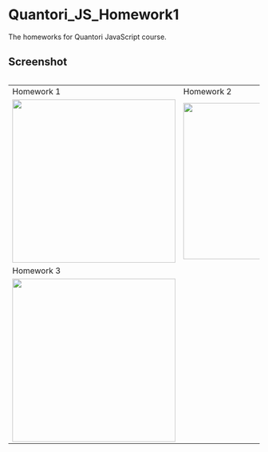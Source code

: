 # Quantori_JS_Homework1

The homeworks for Quantori JavaScript course.

## Screenshot


<table >
    <div style="overflow: scroll">
    <tr>
    <td><div style="overflow: hidden">Homework 1</div></td>
     <td><div style="overflow: hidden">Homework 2</div></td>
  </tr>
  <tr>
    <td><div style="overflow: hidden"><img src="https://user-images.githubusercontent.com/85778941/225400485-3b644245-ad7a-4017-9c34-3db8f184f5fa.png" width="327"></div></td>
    <td><div style="overflow: hidden"><img src="https://user-images.githubusercontent.com/85778941/231442133-260d24c1-e97a-4677-93a4-772f975e55e0.png" width="313"></div></td>
    </tr>
    <tr>
    <td><div style="overflow: hidden">Homework 3</div></td>

  </tr>
      <td><div style="overflow: hidden"><img src="https://user-images.githubusercontent.com/85778941/231441187-ce87389d-5584-4f05-8402-5806f32a057f.png" width="327"></div></td>
  <tr>
  
  </tr>
        </div>
 </table>
